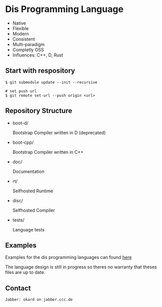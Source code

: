 
# Dis Programming Language

* Native
* Flexible
* Modern
* Consistent
* Multi-paradigm
* Completly OSS
* Influences: C++, D, Rust

## Start with respository

	$ git submodule update --init --recursive
	
	# set push url
	$ git remote set-url --push origin <url>
	
## Repository Structure

* boot-d/

    Bootstrap Compiler written in D (deprecated)
    
* boot-cpp/
	
	Bootstrap Compiler written in C++ 
    
* doc/
    
    Documentation
    
* rt/

    Selfhosted Runtime
    
* disc/
    
    Selfhosted Compiler
    
* tests/
    
    Language tests

## Examples

Examples for the dis programming languages can found [here](https://github.com/okard/dis/tree/master/tests/runnable "Examples")

The language design is still in progress so theres no warranty that theses files are up to date.

## Contact

    Jabber: okard on jabber.ccc.de
    
